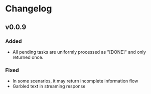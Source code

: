 # Changelog

## v0.0.9

### Added

- All pending tasks are uniformly processed as "[DONE]" and only returned once.

### Fixed

- In some scenarios, it may return incomplete information flow
- Garbled text in streaming response
